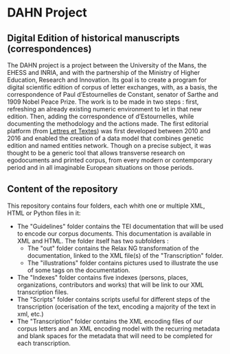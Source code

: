 # DAHN Project

## Digital Edition of historical manuscripts (correspondences)

The DAHN project is a project between the University of the Mans, the EHESS and INRIA, and with the partnership of the Ministry
                        of Higher Education, Research and Innovation. Its goal is to create a program for digital scientific edition of corpus of
                        letter exchanges, with, as a basis, the correspondence of Paul d’Estournelles de Constant, senator of Sarthe and 1909 Nobel
                        Peace Prize. The work is to be made in two steps : first, refreshing an already existing numeric environment to let in that
                        new edition. Then, adding the correspondence of d’Estournelles, while documenting the methodology and the actions made. The
                        first editorial platform (from [Lettres et Textes](https://www.berliner-intellektuelle.eu)) was first
                        developed between 2010 and 2016 and enabled the creation of a data model that combines genetic edition and named entities
                        network. Though on a precise subject, it was thought to be a generic tool that allows transverse research on egodocuments and
                        printed corpus, from every modern or contemporary period and in all imaginable European situations on those periods.

## Content of the repository

This repository contains four folders, each whith one or multiple XML, HTML or Python files in it:


- The "Guidelines" folder contains the TEI documentation that will be used to encode our corpus documents. This documentation is available in XML and HTML. The folder itself has two subfolders :
  - The "out" folder contains the Relax NG transformation of the documentation, linked to the XML file(s) of the "Transcription" folder.
  - The "illustrations" folder contains pictures used to illustrate the use of some tags on the documentation. 
- The "Indexes" folder contains five indexes (persons, places, organizations, contributors and works) that will be link to our XML transcription files.
- The "Scripts" folder contains scripts useful for different steps of the transcription (ocerisation of the text, encoding a majority of the text in xml, etc.)
- The "Transcription" folder contains the XML encoding files of our corpus letters and an XML encoding model with the recurring metadata and blank spaces for the metadata that will need to be completed for each transcription.
